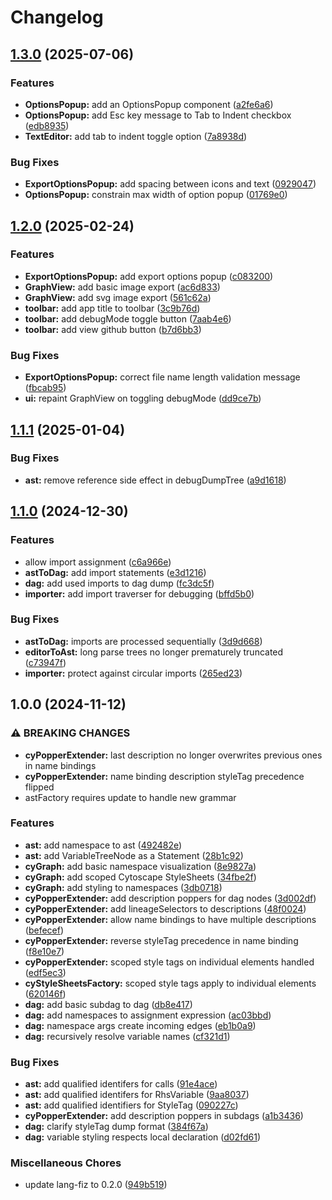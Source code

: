# Changelog

## [1.3.0](https://github.com/formulavize/formulavize/compare/v1.2.0...v1.3.0) (2025-07-06)


### Features

* **OptionsPopup:** add an OptionsPopup component ([a2fe6a6](https://github.com/formulavize/formulavize/commit/a2fe6a6beba48501f156dbf7f876254189e4ea45))
* **OptionsPopup:** add Esc key message to Tab to Indent checkbox ([edb8935](https://github.com/formulavize/formulavize/commit/edb89350aa67a690631c4b2d6b0d0900cce9b552))
* **TextEditor:** add tab to indent toggle option ([7a8938d](https://github.com/formulavize/formulavize/commit/7a8938d6343a82f3c4b13e47208c572747f3b1cf))


### Bug Fixes

* **ExportOptionsPopup:** add spacing between icons and text ([0929047](https://github.com/formulavize/formulavize/commit/0929047e38e93ff97d2a72f6204cad1f837ab1e2))
* **OptionsPopup:** constrain max width of option popup ([01769e0](https://github.com/formulavize/formulavize/commit/01769e06f0e35c5073c749c97ceca9d59a677a98))

## [1.2.0](https://github.com/formulavize/formulavize/compare/v1.1.1...v1.2.0) (2025-02-24)


### Features

* **ExportOptionsPopup:** add export options popup ([c083200](https://github.com/formulavize/formulavize/commit/c083200ae8b5080aa76270fc179b455f6958544f))
* **GraphView:** add basic image export ([ac6d833](https://github.com/formulavize/formulavize/commit/ac6d8333ec0ad63827e324d2ec094e3bc0b7df3f))
* **GraphView:** add svg image export ([561c62a](https://github.com/formulavize/formulavize/commit/561c62aa62f19a6d2da995efb02c7ccbe3baafd6))
* **toolbar:** add app title to toolbar ([3c9b76d](https://github.com/formulavize/formulavize/commit/3c9b76d28a59697e27b84e84bdc31c6cc6a75090))
* **toolbar:** add debugMode toggle button ([7aab4e6](https://github.com/formulavize/formulavize/commit/7aab4e69b8977aaaf036b9418c74b5e66aedf3f9))
* **toolbar:** add view github button ([b7d6bb3](https://github.com/formulavize/formulavize/commit/b7d6bb3a176825fc588447ac566cc741bdaac3e7))


### Bug Fixes

* **ExportOptionsPopup:** correct file name length validation message ([fbcab95](https://github.com/formulavize/formulavize/commit/fbcab95901a10baa40f514a1578981cbb0c8d3da))
* **ui:** repaint GraphView on toggling debugMode ([dd9ce7b](https://github.com/formulavize/formulavize/commit/dd9ce7b977f5dad012b0d3b66636e7b386e7257b))

## [1.1.1](https://github.com/formulavize/formulavize/compare/v1.1.0...v1.1.1) (2025-01-04)


### Bug Fixes

* **ast:** remove reference side effect in debugDumpTree ([a9d1618](https://github.com/formulavize/formulavize/commit/a9d1618cf69b4afcff282ee95de46bd8c2941a9f))

## [1.1.0](https://github.com/formulavize/formulavize/compare/v1.0.0...v1.1.0) (2024-12-30)


### Features

* allow import assignment ([c6a966e](https://github.com/formulavize/formulavize/commit/c6a966e28b7eaf69ee6944c428cc91c5d68d36a7))
* **astToDag:** add import statements ([e3d1216](https://github.com/formulavize/formulavize/commit/e3d121642c029b5c19a75ee8bdd07778e0ba56b6))
* **dag:** add used imports to dag dump ([fc3dc5f](https://github.com/formulavize/formulavize/commit/fc3dc5fcc031aa293db869c62c9166ba900344f7))
* **importer:** add import traverser for debugging ([bffd5b0](https://github.com/formulavize/formulavize/commit/bffd5b0228b010810f8ff661aa33cccddd41daf3))


### Bug Fixes

* **astToDag:** imports are processed sequentially ([3d9d668](https://github.com/formulavize/formulavize/commit/3d9d66843af63a257d93cd73b8903a90b384fd9b))
* **editorToAst:** long parse trees no longer prematurely truncated ([c73947f](https://github.com/formulavize/formulavize/commit/c73947f4486d232c15580805bc7d89f8ddf72d72))
* **importer:** protect against circular imports ([265ed23](https://github.com/formulavize/formulavize/commit/265ed23ba908f59e06a113aff621c658ac6d0e99))

## 1.0.0 (2024-11-12)


### ⚠ BREAKING CHANGES

* **cyPopperExtender:** last description no longer overwrites previous ones in name bindings
* **cyPopperExtender:** name binding description styleTag precedence flipped
* astFactory requires update to handle new grammar

### Features

* **ast:** add namespace to ast ([492482e](https://github.com/formulavize/formulavize/commit/492482e66fb4a34adcc58fdf96efa1a67074a84e))
* **ast:** add VariableTreeNode as a Statement ([28b1c92](https://github.com/formulavize/formulavize/commit/28b1c92409d45976cb273f20277688a138683795))
* **cyGraph:** add basic namespace visualization ([8e9827a](https://github.com/formulavize/formulavize/commit/8e9827a527828950b6ecf6b13be8c387d1f88d6d))
* **cyGraph:** add scoped Cytoscape StyleSheets ([34fbe2f](https://github.com/formulavize/formulavize/commit/34fbe2f7a8bea721dc05387b31eb0ac1ed555b48))
* **cyGraph:** add styling to namespaces ([3db0718](https://github.com/formulavize/formulavize/commit/3db0718543a84fd22b1d4122b47df5c128de63d9))
* **cyPopperExtender:** add description poppers for dag nodes ([3d002df](https://github.com/formulavize/formulavize/commit/3d002df5d5ed128a73a3c8b4c78ceeb4591e3f56))
* **cyPopperExtender:** add lineageSelectors to descriptions ([48f0024](https://github.com/formulavize/formulavize/commit/48f002458f4b971e82fef638cc01b07efc51ca80))
* **cyPopperExtender:** allow name bindings to have multiple descriptions ([befecef](https://github.com/formulavize/formulavize/commit/befecef232f095dae399fa2be8713bf772c84c9b))
* **cyPopperExtender:** reverse styleTag precedence in name binding ([f8e10e7](https://github.com/formulavize/formulavize/commit/f8e10e7f17beb169e9b1fea7adf21f005619b98b))
* **cyPopperExtender:** scoped style tags on individual elements handled ([edf5ec3](https://github.com/formulavize/formulavize/commit/edf5ec36ce201d8c874d402a7b617990b989e416))
* **cyStyleSheetsFactory:** scoped style tags apply to individual elements ([620146f](https://github.com/formulavize/formulavize/commit/620146f3f4f90d53ca43518c616977188bbbbab7))
* **dag:** add basic subdag to dag ([db8e417](https://github.com/formulavize/formulavize/commit/db8e4170f02d02e2de7afbd0158ace98ef3b990c))
* **dag:** add namespaces to assignment expression ([ac03bbd](https://github.com/formulavize/formulavize/commit/ac03bbdbd8675e9c2fbd34bc5b459c5b06632154))
* **dag:** namespace args create incoming edges ([eb1b0a9](https://github.com/formulavize/formulavize/commit/eb1b0a963425222f80d7d12161dcd49d43e84b82))
* **dag:** recursively resolve variable names ([cf321d1](https://github.com/formulavize/formulavize/commit/cf321d1b68df7f76565e69f92e4aafae632ab09f))


### Bug Fixes

* **ast:** add qualified identifers for calls ([91e4ace](https://github.com/formulavize/formulavize/commit/91e4aced9feb4032374006279fdb116084e64828))
* **ast:** add qualified identifers for RhsVariable ([9aa8037](https://github.com/formulavize/formulavize/commit/9aa80376770ca1db22564e30fca7b7c3c886b1f3))
* **ast:** add qualified identifiers for StyleTag ([090227c](https://github.com/formulavize/formulavize/commit/090227c39ebc8a0243bbf501994e6c8578cbf98f))
* **cyPopperExtender:** add description poppers in subdags ([a1b3436](https://github.com/formulavize/formulavize/commit/a1b34363638582de1f606e5755810a717a22cca1))
* **dag:** clarify styleTag dump format ([384f67a](https://github.com/formulavize/formulavize/commit/384f67aeec476b4d37973f417fcfdb13cfd6d327))
* **dag:** variable styling respects local declaration ([d02fd61](https://github.com/formulavize/formulavize/commit/d02fd61600f9d895dcae01b7dfac64a64db5c45a))


### Miscellaneous Chores

* update lang-fiz to 0.2.0 ([949b519](https://github.com/formulavize/formulavize/commit/949b519678d816728712ee1d2c9e2c822d9c4d67))
